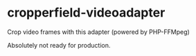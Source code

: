 cropperfield-videoadapter
=========================

Crop video frames with this adapter (powered by PHP-FFMpeg)

Absolutely not ready for production.
